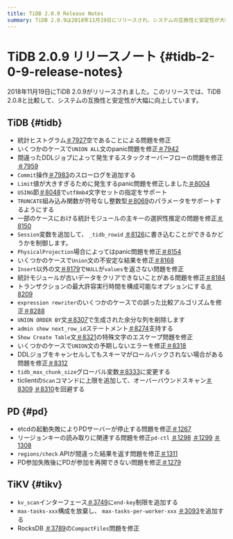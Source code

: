```yaml
---
title: TiDB 2.0.9 Release Notes
summary: TiDB 2.0.9は2018年11月19日にリリースされ、システムの互換性と安定性が大幅に向上しました。このリリースには、統計ヒストグラムの空、UNION ALL文のpanic問題、スタックオーバーフロー問題、utf8mb4文字セットの指定のサポートなど、さまざまな問題の修正が含まれています。PDとTiKVでは、サーバーの起動失敗とインターフェース制限に関連する問題も修正されました。
---
```


# TiDB 2.0.9 リリースノート {#tidb-2-0-9-release-notes}

2018年11月19日にTiDB 2.0.9がリリースされました。このリリースでは、TiDB 2.0.8と比較して、システムの互換性と安定性が大幅に向上しています。

## TiDB {#tidb}

-   統計ヒストグラム[＃7927](https://github.com/pingcap/tidb/pull/7927)空であることによる問題を修正
-   いくつかのケースで`UNION ALL`文のpanic問題を修正[＃7942](https://github.com/pingcap/tidb/pull/7942)
-   間違ったDDLジョブによって発生するスタックオーバーフローの問題を修正[＃7959](https://github.com/pingcap/tidb/pull/7959)
-   `Commit`操作[＃7983](https://github.com/pingcap/tidb/pull/7983)のスローログを追加する
-   `Limit`値が大きすぎるために発生するpanic問題を修正しました[＃8004](https://github.com/pingcap/tidb/pull/8004)
-   `USING`節[＃8048](https://github.com/pingcap/tidb/pull/8048)で`utf8mb4`文字セットの指定をサポート
-   `TRUNCATE`組み込み関数が符号なし整数型[＃8069](https://github.com/pingcap/tidb/pull/8069)のパラメータをサポートするようにする
-   一部のケースにおける統計モジュールの主キーの選択性推定の問題を修正[＃8150](https://github.com/pingcap/tidb/pull/8150)
-   `Session`変数を追加して、 `_tidb_rowid` [＃8126](https://github.com/pingcap/tidb/pull/8126)に書き込むことができるかどうかを制御します。
-   `PhysicalProjection`場合によってはpanic問題を修正[＃8154](https://github.com/pingcap/tidb/pull/8154)
-   いくつかのケースで`Union`文の不安定な結果を修正[＃8168](https://github.com/pingcap/tidb/pull/8168)
-   `Insert`以外の文[＃8179](https://github.com/pingcap/tidb/pull/8179)で`NULL`が`values`を返さない問題を修正
-   統計モジュールが古いデータをクリアできないことがある問題を修正[＃8184](https://github.com/pingcap/tidb/pull/8184)
-   トランザクションの最大許容実行時間を構成可能なオプションにする[＃8209](https://github.com/pingcap/tidb/pull/8209)
-   `expression rewriter`のいくつかのケースでの誤った比較アルゴリズムを修正[＃8288](https://github.com/pingcap/tidb/pull/8288)
-   `UNION ORDER BY`文[＃8307](https://github.com/pingcap/tidb/pull/8307)で生成された余分な列を削除します
-   `admin show next_row_id`ステートメント[＃8274](https://github.com/pingcap/tidb/pull/8274)支持する
-   `Show Create Table`文[＃8321](https://github.com/pingcap/tidb/pull/8321)の特殊文字のエスケープ問題を修正
-   いくつかのケースで`UNION`文の予期しないエラーを修正[＃8318](https://github.com/pingcap/tidb/pull/8318)
-   DDLジョブをキャンセルしてもスキーマがロールバックされない場合がある問題を修正[＃8312](https://github.com/pingcap/tidb/pull/8312)
-   `tidb_max_chunk_size`グローバル変数[＃8333](https://github.com/pingcap/tidb/pull/8333)に変更する
-   ticlientの`Scan`コマンドに上限を追加して、オーバーバウンドスキャン[＃8309](https://github.com/pingcap/tidb/pull/8309) [＃8310](https://github.com/pingcap/tidb/pull/8310)を回避する

## PD {#pd}

-   etcdの起動失敗によりPDサーバーが停止する問題を修正[＃1267](https://github.com/pingcap/pd/pull/1267)
-   リージョンキーの読み取りに関連する問題を修正`pd-ctl` [＃1298](https://github.com/pingcap/pd/pull/1298) [＃1299](https://github.com/pingcap/pd/pull/1299) [＃1308](https://github.com/pingcap/pd/pull/1308)
-   `regions/check` APIが間違った結果を返す問題を修正[＃1311](https://github.com/pingcap/pd/pull/1311)
-   PD参加失敗後にPDが参加を再開できない問題を修正[＃1279](https://github.com/pingcap/pd/pull/1279)

## TiKV {#tikv}

-   `kv_scan`インターフェース[＃3749](https://github.com/tikv/tikv/pull/3749)に`end-key`制限を追加する
-   `max-tasks-xxx`構成を放棄し、 `max-tasks-per-worker-xxx` [＃3093](https://github.com/tikv/tikv/pull/3093)を追加する
-   RocksDB [＃3789](https://github.com/tikv/tikv/pull/3789)の`CompactFiles`問題を修正
